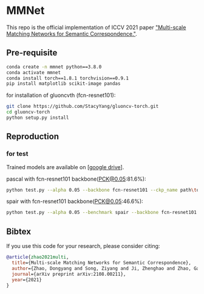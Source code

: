 # MMNet
This repo is the official implementation of ICCV 2021 paper ["Multi-scale Matching Networks for Semantic Correspondence."](https://arxiv.org/pdf/2108.00211.pdf).


## Pre-requisite
```bash
conda create -n mmnet python==3.8.0
conda activate mmnet
conda install torch==1.8.1 torchvision==0.9.1
pip install matplotlib scikit-image pandas
```
for installation of gluoncvth (fcn-resnet101):
```bash
git clone https://github.com/StacyYang/gluoncv-torch.git
cd gluoncv-torch
python setup.py install
```


## Reproduction

### for test
Trained models are available on [[google drive](https://drive.google.com/drive/folders/13rBUJLxWbwgOHihWCZvcLnyDBN_guQFq?usp=sharing)].


pascal with fcn-resnet101 backbone(PCK@0.05:81.6%):
```bash
python test.py --alpha 0.05 --backbone fcn-resnet101 --ckp_name path\to\ckp_pascal_fcnres101.pth --resize 224,320
```

spair with fcn-resnet101 backbone(PCK@0.05:46.6%):
```bash
python test.py --alpha 0.05 --benchmark spair --backbone fcn-resnet101 --ckp_name path\to\ckp_spair_fcnres101.pth --resize 224,320
```

## Bibtex
If you use this code for your research, please consider citing:
````Bibtex
@article{zhao2021multi,
  title={Multi-scale Matching Networks for Semantic Correspondence},
  author={Zhao, Dongyang and Song, Ziyang and Ji, Zhenghao and Zhao, Gangming and Ge, Weifeng and Yu, Yizhou},
  journal={arXiv preprint arXiv:2108.00211},
  year={2021}
}
````